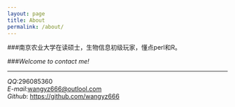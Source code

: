 ```yaml
---
layout: page
title: About
permalink: /about/
---
```


###南京农业大学在读硕士，生物信息初级玩家，懂点perl和R。


###*Welcome to contact me!* 

----------
*QQ*:296085360  
*E-mail*:wangyz666@outlool.com  
*Github*: https://github.com/wangyz666  